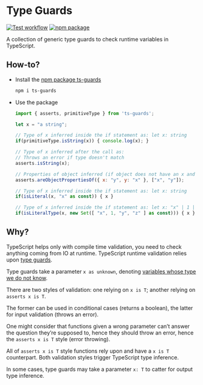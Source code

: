 # Type Guards

[![Test workflow](https://github.com/matthieubosquet/ts-guards/workflows/test/badge.svg?branch=main)](https://github.com/matthieubosquet/ts-guards/actions/workflows/test.yml?query=workflow%3Atest+branch%3Amain)
[![npm package](https://img.shields.io/npm/v/ts-guards)](https://www.npmjs.com/package/ts-guards)


A collection of generic type guards to check runtime variables in TypeScript.

## How-to?

- Install the [npm package ts-guards](https://www.npmjs.com/package/ts-guards)
  ```bash
  npm i ts-guards
  ```
- Use the package
  ```javascript
  import { asserts, primitiveType } from 'ts-guards';

  let x = "a string";

  // Type of x inferred inside the if statement as: let x: string
  if(primitiveType.isString(x)) { console.log(x); }

  // Type of x inferred after the call as:
  // Throws an error if type doesn't match
  asserts.isString(x);

  // Properties of object inferred (if object does not have an x and a y property, it throws an error)
  asserts.areObjectPropertiesOf({ x: "y", y: "x" }, ["x", "y"]);

  // Type of x inferred inside the if statement as: let x: string
  if(isLiteral(x, "x" as const)) { x }

  // Type of x inferred inside the if statement as: let x: "x" | 1 | "y" | "z"
  if(isLiteralType(x, new Set([ "x", 1, "y", "z" ] as const))) { x }
  ```

## Why?

TypeScript helps only with compile time validation, you need to check anything coming from IO at runtime. TypeScript runtime validation relies upon [type guards](https://www.typescriptlang.org/docs/handbook/advanced-types.html#type-guards-and-differentiating-types).

Type guards take a parameter `x as unknown`, denoting [variables whose type we do not know](https://www.typescriptlang.org/docs/handbook/basic-types.html#unknown).

There are two styles of validation: one relying on `x is T`; another relying on `asserts x is T`.

The former can be used in conditional cases (returns a boolean), the latter for input validation (throws an error).

One might consider that functions given a wrong parameter can’t answer the question they’re supposed to, hence they should throw an error, hence the `asserts x is T` style (error throwing).

All of `asserts x is T` style functions rely upon and have a `x is T` counterpart. Both validation styles trigger TypeScript type inference.

In some cases, type guards may take a parameter `x: T` to catter for output type inference.
